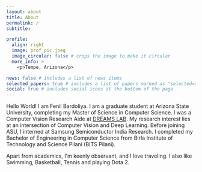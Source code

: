 ```yaml
---
layout: about
title: About
permalink: /
subtitle:

profile:
  align: right
  image: prof_pic.jpeg
  image_circular: false # crops the image to make it circular
  more_info: >
    <p>Tempe, Arizona</p>

news: false # includes a list of news items
selected_papers: true # includes a list of papers marked as "selected={true}"
social: true # includes social icons at the bottom of the page
---
```


Hello World!
I am Fenil Bardoliya. I am a graduate student at Arizona State University, completing my Master of Science in Computer Science. I was a Computer Vision Research Aide at [DREAMS LAB](https://dreams-lab.replit.app/). My research interest lies at an intersection of Computer Vision and Deep Learning. Before joining ASU, I interned at Samsung Semiconductor India Research. I completed my Bachelor of Engineering in Computer Science from Birla Institute of Technology and Science Pilani (BITS Pilani).

Apart from academics, I'm keenly observant, and I love traveling. I also like Swimming, Basketball, Tennis and playing Dota 2.
